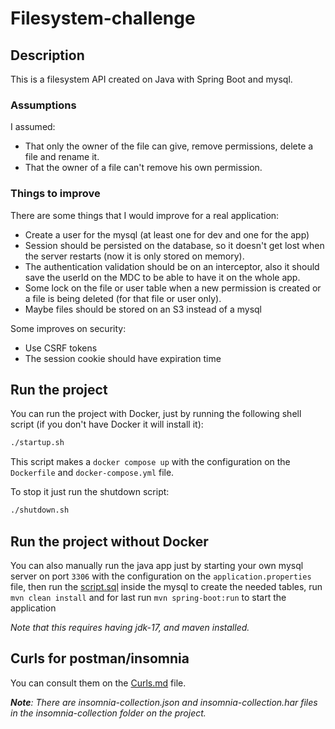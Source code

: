 # Filesystem-challenge

## Description
This is a filesystem API created on Java with Spring Boot and mysql.

### Assumptions
I assumed: 
- That only the owner of the file can give, remove permissions, delete a file and rename it.
- That the owner of a file can't remove his own permission.

### Things to improve
There are some things that I would improve for a real application:
- Create a user for the mysql (at least one for dev and one for the app)
- Session should be persisted on the database, so it doesn't get lost when the server restarts (now it is only stored on memory).
- The authentication validation should be on an interceptor, also it should save the userId on the MDC to be able to have it on the whole app.
- Some lock on the file or user table when a new permission is created or a file is being deleted (for that file or user only).
- Maybe files should be stored on an S3 instead of a mysql

Some improves on security:
- Use CSRF tokens
- The session cookie should have expiration time

## Run the project
You can run the project with Docker, just by running the following shell script (if you don't have Docker it will install it):
```bash
./startup.sh
```
This script makes a `docker compose up` with the configuration on the `Dockerfile` and `docker-compose.yml` file.

To stop it just run the shutdown script:
```bash
./shutdown.sh
```

## Run the project without Docker
You can also manually run the java app just by starting your own mysql server on port `3306` with the configuration on the `application.properties` file,
then run the [script.sql](./script.sql) inside the mysql to create the needed tables,
run `mvn clean install` and for last run `mvn spring-boot:run` to start the application

_Note that this requires having jdk-17, and maven installed._

## Curls for postman/insomnia
You can consult them on the [Curls.md](Curls.md) file.

___Note__: There are insomnia-collection.json and insomnia-collection.har files in the insomnia-collection folder on the project._

